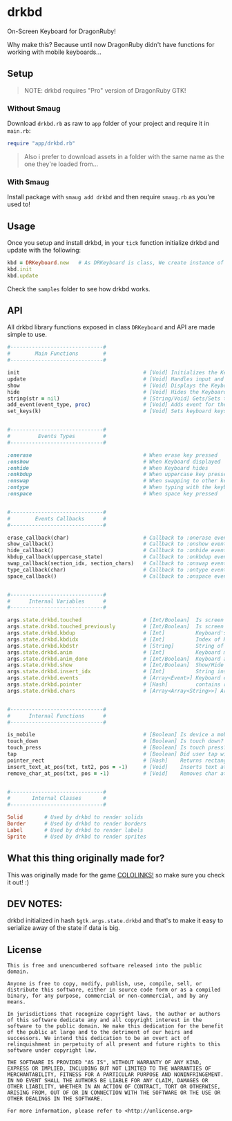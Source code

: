 # drkbd

On-Screen Keyboard for DragonRuby!

Why make this? Because until now DragonRuby didn't have functions for working with mobile keyboards...

## Setup

> NOTE: drkbd requires "Pro" version of DragonRuby GTK!

### Without Smaug

Download `drkbd.rb` as raw to `app` folder of your project and require it in `main.rb`:

```rb
require "app/drkbd.rb"
```

> Also i prefer to download assets in a folder with the same name as the one they're loaded from...

### With Smaug

Install package with `smaug add drkbd` and then require `smaug.rb` as you're used to!

## Usage

Once you setup and install drkbd, in your `tick` function initialize drkbd and update with the following:

```rb
kbd = DRKeyboard.new   # As DRKeyboard is class, We create instance of class
kbd.init
kbd.update
```

Check the `samples` folder to see how drkbd works.

## API

All drkbd library functions exposed in class `DRKeyboard` and API are made simple to use.

```rb
#------------------------------#
#        Main Functions        #
#------------------------------#

init                                        # [Void] Initializes the Keyboard.
update                                      # [Void] Handles input and rendering for Keyboard.
show                                        # [Void] Displays the Keyboard.
hide                                        # [Void] Hides the Keyboard.
string(str = nil)                           # [String/Void] Gets/Sets the string from Keyboard.
add_event(event_type, proc)                 # [Void] Adds event for the Keyboard, Second parameter should be Lambda or Proc.
set_keys(k)                                 # [Void] Sets keyboard keys


#------------------------------#
#         Events Types         #
#------------------------------#

:onerase                                    # When erase key pressed
:onshow                                     # When Keyboard displayed
:onhide                                     # When Keyboard hides
:onkbdup                                    # When uppercase key pressed
:onswap                                     # When swapping to other keys sections
:ontype                                     # When typing with the keyboard
:onspace                                    # When space key pressed


#------------------------------#
#        Events Callbacks      #
#------------------------------#

erase_callback(char)                        # Callback to :onerase event, char is character deleted
show_callback()                             # Callback to :onshow event, Called when Keyboard show up
hide_callback()                             # Callback to :onhide event, Called when Keyboard hides
kbdup_callback(uppercase_state)             # Callback to :onkbdup event, Called when uppercase key pressed
swap_callback(section_idx, section_chars)   # Callback to :onswap event, Called when swapping to another keyboard section
type_callback(char)                         # Callback to :ontype event, Called when typing on keyboard and char is the character typed
space_callback()                            # Callback to :onspace event, Called when Space key pressed


#------------------------------#
#      Internal Variables      #
#------------------------------#

args.state.drkbd.touched                    # [Int/Boolean]  Is screen touched right now? 
args.state.drkbd.touched_previously         # [Int/Boolean]  Is screen touched previously?
args.state.drkbd.kbdup                      # [Int]          Keyboard's uppercase state.
args.state.drkbd.kbdidx                     # [Int]          Index of Keyboard chars section
args.state.drkbd.kbdstr                     # [String]       String of the Keyboard
args.state.drkbd.anim                       # [Int]          Keyboard movement animation
args.state.drkbd.anim_done                  # [Int/Boolean]  Keyboard animation state (Done or not)
args.state.drkbd.show                       # [Int/Boolean]  Show/Hide Keyboard
args.state.drkbd.insert_idx                 # [Int]          String insertion index
args.state.drkbd.events                     # [Array<Event>] Keyboard events
args.state.drkbd.pointer                    # [Hash]         contains result of pointer_rect
args.state.drkbd.chars                      # [Array<Array<String>>] Array of Keyboard chars in sections


#------------------------------#
#      Internal Functions      #
#------------------------------#

is_mobile                                   # [Boolean] Is device a mobile?
touch_down                                  # [Boolean] Is touch down?
touch_press                                 # [Boolean] Is touch press? (tap)
tap                                         # [Boolean] Did user tap with mouse/touchscreen?
pointer_rect                                # [Hash]    Returns rectangle with x and y position of mouse/touch
insert_text_at_pos(txt, txt2, pos = -1)     # [Void]    Inserts text at index of another text (-1 or text's length for concat instead of insertion)
remove_char_at_pos(txt, pos = -1)           # [Void]    Removes char at index of text (-1 or text's length to remove last char)


#------------------------------#
#       Internal Classes       #
#------------------------------#

Solid       # Used by drkbd to render solids
Border      # Used by drkbd to render borders
Label       # Used by drkbd to render labels
Sprite      # Used by drkbd to render sprites
```

## What this thing originally made for?

This was originally made for the game [COLOLINKS!](https://rabios.itch.io/cololinks) so make sure you check it out! :)

## DEV NOTES:

drkbd initialized in hash `$gtk.args.state.drkbd` and that's to make it easy to serialize away of the state if data is big.

## License

```
This is free and unencumbered software released into the public domain.

Anyone is free to copy, modify, publish, use, compile, sell, or
distribute this software, either in source code form or as a compiled
binary, for any purpose, commercial or non-commercial, and by any
means.

In jurisdictions that recognize copyright laws, the author or authors
of this software dedicate any and all copyright interest in the
software to the public domain. We make this dedication for the benefit
of the public at large and to the detriment of our heirs and
successors. We intend this dedication to be an overt act of
relinquishment in perpetuity of all present and future rights to this
software under copyright law.

THE SOFTWARE IS PROVIDED "AS IS", WITHOUT WARRANTY OF ANY KIND,
EXPRESS OR IMPLIED, INCLUDING BUT NOT LIMITED TO THE WARRANTIES OF
MERCHANTABILITY, FITNESS FOR A PARTICULAR PURPOSE AND NONINFRINGEMENT.
IN NO EVENT SHALL THE AUTHORS BE LIABLE FOR ANY CLAIM, DAMAGES OR
OTHER LIABILITY, WHETHER IN AN ACTION OF CONTRACT, TORT OR OTHERWISE,
ARISING FROM, OUT OF OR IN CONNECTION WITH THE SOFTWARE OR THE USE OR
OTHER DEALINGS IN THE SOFTWARE.

For more information, please refer to <http://unlicense.org>
```
